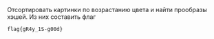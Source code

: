 ﻿Отсортировать картинки по возрастанию цвета и найти прообразы хэшей. Из них составить флаг

`flag{gR4y_1S-g00d}`
